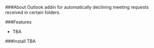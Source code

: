 ###About
Outlook addin for automatically declining meeting requests received in certain folders.

###Features
- TBA

###Install
TBA
